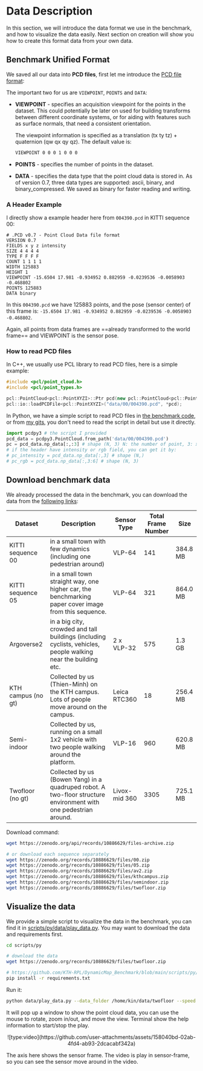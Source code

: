 # Data Description

In this section, we will introduce the data format we use in the benchmark, and how to visualize the data easily.
Next section on creation will show you how to create this format data from your own data.

## Benchmark Unified Format

We saved all our data into **PCD files**, first let me introduce the [PCD file format](https://pointclouds.org/documentation/tutorials/pcd_file_format.html):

The important two for us are `VIEWPOINT`, `POINTS` and `DATA`:

- **VIEWPOINT** - specifies an acquisition viewpoint for the points in the dataset. This could potentially be later on used for building transforms between different coordinate systems, or for aiding with features such as surface normals, that need a consistent orientation.

    The viewpoint information is specified as a translation (tx ty tz) + quaternion (qw qx qy qz). The default value is:

    ```bash
    VIEWPOINT 0 0 0 1 0 0 0
    ```

- **POINTS** - specifies the number of points in the dataset.

- **DATA** - specifies the data type that the point cloud data is stored in. As of version 0.7, three data types are supported: ascii, binary, and binary_compressed. We saved as binary for faster reading and writing.

### A Header Example

I directly show a example header here from `004390.pcd` in KITTI sequence 00:

```
# .PCD v0.7 - Point Cloud Data file format
VERSION 0.7
FIELDS x y z intensity
SIZE 4 4 4 4
TYPE F F F F
COUNT 1 1 1 1
WIDTH 125883
HEIGHT 1
VIEWPOINT -15.6504 17.981 -0.934952 0.882959 -0.0239536 -0.0058903 -0.468802
POINTS 125883
DATA binary
```

In this `004390.pcd` we have 125883 points, and the pose (sensor center) of this frame is: `-15.6504 17.981 -0.934952 0.882959 -0.0239536 -0.0058903 -0.468802`. 

Again, all points from data frames are ==already transformed to the world frame== and VIEWPOINT is the sensor pose.

### How to read PCD files

In C++, we usually use PCL library to read PCD files, here is a simple example:

```cpp
#include <pcl/point_cloud.h>
#include <pcl/point_types.h>

pcl::PointCloud<pcl::PointXYZI>::Ptr pcd(new pcl::PointCloud<pcl::PointXYZI>);
pcl::io::loadPCDFile<pcl::PointXYZI>("data/00/004390.pcd", *pcd);
```

In Python, we have a simple script to read PCD files in [the benchmark code](https://github.com/KTH-RPL/DynamicMap_Benchmark/blob/main/scripts/py/utils/pcdpy3.py), or from [my gits](https://gist.github.com/Kin-Zhang/bd6475bdfa0ebde56ab5c060054d5185), you don't need to read the script in detail but use it directly.

```python
import pcdpy3 # the script I provided
pcd_data = pcdpy3.PointCloud.from_path('data/00/004390.pcd')
pc = pcd_data.np_data[:,:3] # shape (N, 3) N: the number of point, 3: x y z
# if the header have intensity or rgb field, you can get it by:
# pc_intensity = pcd_data.np_data[:,3] # shape (N,)
# pc_rgb = pcd_data.np_data[:,3:6] # shape (N, 3)
```

## Download benchmark data

We already processed the data in the benchmark, you can download the data from the [following links](https://zenodo.org/records/10886629):


| Dataset | Description | Sensor Type | Total Frame Number | Size |
| --- | --- | --- | --- | --- |
| KITTI sequence 00 | in a small town with few dynamics (including one pedestrian around) | VLP-64 | 141 | 384.8 MB |
| KITTI sequence 05 | in a small town straight way, one higher car, the benchmarking paper cover image from this sequence. | VLP-64 | 321 | 864.0 MB |
| Argoverse2 | in a big city, crowded and tall buildings (including cyclists, vehicles, people walking near the building etc. | 2 x VLP-32 | 575 | 1.3 GB |
| KTH campus (no gt) | Collected by us (Thien-Minh) on the KTH campus. Lots of people move around on the campus. | Leica RTC360 | 18 | 256.4 MB |
| Semi-indoor | Collected by us, running on a small 1x2 vehicle with two people walking around the platform. | VLP-16 | 960 | 620.8 MB |
| Twofloor (no gt) | Collected by us (Bowen Yang) in a quadruped robot. A two-floor structure environment with one pedestrian around. | Livox-mid 360 | 3305 | 725.1 MB |

Download command:
```bash
wget https://zenodo.org/api/records/10886629/files-archive.zip

# or download each sequence separately
wget https://zenodo.org/records/10886629/files/00.zip
wget https://zenodo.org/records/10886629/files/05.zip
wget https://zenodo.org/records/10886629/files/av2.zip
wget https://zenodo.org/records/10886629/files/kthcampus.zip
wget https://zenodo.org/records/10886629/files/semindoor.zip
wget https://zenodo.org/records/10886629/files/twofloor.zip
```

## Visualize the data

We provide a simple script to visualize the data in the benchmark, you can find it in [scripts/py/data/play_data.py](https://github.com/KTH-RPL/DynamicMap_Benchmark/blob/main/scripts/py/data/play_data.py). You may want to download the data and requirements first.

```bash
cd scripts/py

# download the data
wget https://zenodo.org/records/10886629/files/twofloor.zip

# https://github.com/KTH-RPL/DynamicMap_Benchmark/blob/main/scripts/py/requirements.txt
pip install -r requirements.txt
```

Run it:
```bash
python data/play_data.py --data_folder /home/kin/data/twofloor --speed 1 # speed 1 for normal speed, 2 for faster with 2x speed
```

It will pop up a window to show the point cloud data, you can use the mouse to rotate, zoom in/out, and move the view. Terminal show the help information to start/stop the play.

<center>
![type:video](https://github.com/user-attachments/assets/158040bd-02ab-4fd4-ab93-2dcacabf342a)
</center>

The axis here shows the sensor frame. The video is play in sensor-frame, so you can see the sensor move around in the video.

